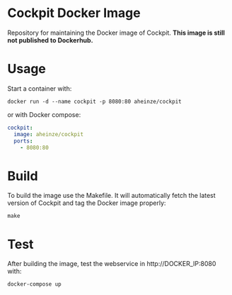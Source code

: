 # Cockpit Docker Image
Repository for maintaining the Docker image of Cockpit. __This image is still
not published to Dockerhub.__

# Usage
Start a container with:

    docker run -d --name cockpit -p 8080:80 aheinze/cockpit

or with Docker compose:
```yml
cockpit:
  image: aheinze/cockpit
  ports:
    - 8080:80
```
# Build
To build the image use the Makefile. It will automatically fetch the latest
version of Cockpit and tag the Docker image properly:

    make

# Test
After building the image, test the webservice in http://DOCKER_IP:8080 with:

    docker-compose up

